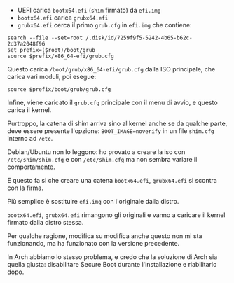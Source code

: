 * UEFI carica `bootx64.efi` (`shim` firmato) da `efi.img`
* `bootx64.efi` carica `grubx64.efi`
* `grubx64.efi` cerca il primo `grub.cfg` in `efi.img` che contiene:

```
search --file --set=root /.disk/id/7259f9f5-5242-4b65-b62c-2d37a2048f96
set prefix=($root)/boot/grub
source $prefix/x86_64-efi/grub.cfg

```

Questo carica `/boot/grub/x86_64-efi/grub.cfg` dalla ISO principale, 
che carica vari moduli, poi esegue:

```
source $prefix/boot/grub/grub.cfg
```

Infine, viene caricato il `grub.cfg` principale con il menu di avvio, e questo carica il kernel.

Purtroppo, la catena di shim arriva sino al kernel anche se da qualche parte,
deve essere presente l'opzione: `BOOT_IMAGE=noverify` in un file `shim.cfg` 
interno ad `/etc`.

Debian/Ubuntu non lo leggono: ho provato a creare la iso con `/etc/shim/shim.cfg` e con 
`/etc/shim.cfg` ma non sembra variare il comportamente.

E questo fa si che creare una catena `bootx64.efi`, `grubx64.efi` si scontra con la firma.

Più semplice è sostituire `efi.img` con l'originale dalla distro.

`bootx64.efi`, `grubx64.efi` rimangono gli originali e vanno a caricare il 
kernel firmato dalla distro stessa.

Per qualche ragione, modifica su modifica anche questo non mi sta funzionando, ma ha funzionato con la versione precedente.

In Arch abbiamo lo stesso problema, e credo che la soluzione di Arch sia quella giusta: disabilitare Secure Boot durante l'installazione e riabilitarlo dopo.



